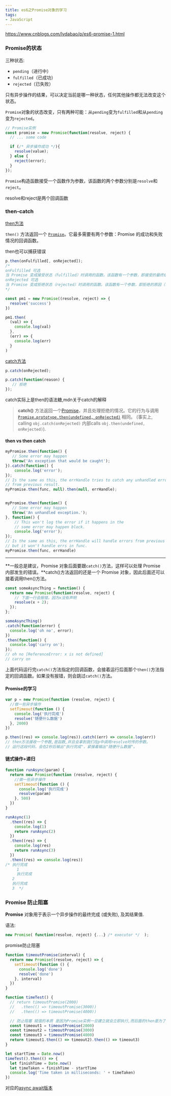```yaml
---
title: es6之Promise对象的学习
tags:
- JavaScript
---
```


https://www.cnblogs.com/lvdabao/p/es6-promise-1.html

### Promise的状态

三种状态:

- `pending`（进行中）
- `fulfilled`（已成功）
- `rejected`（已失败）

只有异步操作的结果，可以决定当前是哪一种状态，任何其他操作都无法改变这个状态。

`Promise`对象的状态改变，只有两种可能：从`pending`变为`fulfilled`和从`pending`变为`rejected`。

```js
// Promise实例
const promise = new Promise(function(resolve, reject) {
  // ... some code

  if (/* 异步操作成功 */){
    resolve(value);
  } else {
    reject(error);
  }
});
```

`Promise`构造函数接受一个函数作为参数，该函数的两个参数分别是`resolve`和`reject`。

resolve和reject是两个回调函数



### then-catch

[then方法](https://developer.mozilla.org/zh-CN/docs/Web/JavaScript/Reference/Global_Objects/Promise/then)

`then()` 方法返回一个 [`Promise`](https://developer.mozilla.org/zh-CN/docs/Web/API/Promise)。它最多需要有两个参数：Promise 的成功和失败情况的回调函数。

then也可以捕获错误

```js
p.then(onFulfilled[, onRejected]);
/* 
onFulfilled 可选
当 Promise 变成接受状态（fulfilled）时调用的函数。该函数有一个参数，即接受的最终结果（the fulfillment  value）。如果该参数不是函数，则会在内部被替换为 (x) => x，即原样返回 promise 最终结果的函数
onRejected 可选
当 Promise 变成拒绝状态（rejected）时调用的函数。该函数有一个参数，即拒绝的原因（rejection reason）。  如果该参数不是函数，则会在内部被替换为一个 "Thrower" 函数 (it throws an error it received as argument)。
*/
```

```js
const pm1 = new Promise((resolve, reject) => {
  resolve('success')
})

pm1.then(
  (val) => {
    console.log(val)
  },
  (err) => {
    console.log(err)
  }
)
```

[catch方法](https://developer.mozilla.org/zh-CN/docs/Web/JavaScript/Reference/Global_Objects/Promise/catch)

```js
p.catch(onRejected);

p.catch(function(reason) {
   // 拒绝
});
```



catch实际上是then的语法糖,mdn关于catch的解释

> **catch()** 方法返回一个[Promise](https://developer.mozilla.org/zh-CN/docs/Web/API/Promise)，并且处理拒绝的情况。它的行为与调用[`Promise.prototype.then(undefined, onRejected)`](https://developer.mozilla.org/zh-CN/docs/Web/JavaScript/Reference/Global_Objects/Promise/then) 相同。 (事实上, calling `obj.catch(onRejected)` 内部calls `obj.then(undefined, onRejected)`).



#### then vs then catch

```js
myPromise.then(function() {
   // Some error may happen
   throw('An exception that would be caught');
}).catch(function() {
    console.log('error');
});
// Is the same as this, the errHandle tries to catch any unhandled error
// from previous result.
myPromise.then(func, null).then(null, errHandle);


myPromise.then(function() {
   // Some error may happen
   throw('An unhandled exception.');
}, function() {
    // This won't log the error if it happens in the 
    // some error may happen block.
    console.log('error');
});
// Is the same as this, the errHandle will handle errors from previous result,
// but it won't handle errs in func.
myPromise.then(func, errHandle)
```



---

**一般总是建议，Promise 对象后面要跟`catch()`方法，这样可以处理 Promise 内部发生的错误。**catch()方法返回的还是一个 Promise 对象，因此后面还可以接着调用then()方法。

<!--more-->

```js
const someAsyncThing = function() {
  return new Promise(function(resolve, reject) {
    // 下面一行会报错，因为x没有声明
    resolve(x + 2);
  });
};

someAsyncThing()
.catch(function(error) {
  console.log('oh no', error);
})
.then(function() {
  console.log('carry on');
});
// oh no [ReferenceError: x is not defined]
// carry on
```

上面代码运行完`catch()`方法指定的回调函数，会接着运行后面那个`then()`方法指定的回调函数。如果没有报错，则会跳过`catch()`方法。

#### Promise的学习

```js
var p = new Promise(function (resolve, reject) {
  //做一些异步操作
  setTimeout(function () {
    console.log('执行完成')
    resolve('随便什么数据')
  }, 2000)
})

p.then((res) => console.log(res)).catch((err) => console.log(err))
// then方法接收一个参数,是函数,并且会拿到我们在p中调用resolve时传的参数。
// 运行这段代码，会在2秒后输出"执行完成"，紧接着输出"随便什么数据"。
```

#### 链式操作+递归

```js
function runAsync(param) {
  return new Promise(function (resolve, reject) {
    //做一些异步操作
    setTimeout(function () {
      console.log('执行完成')
      resolve(param)
    }, 500)
  })
}

runAsync(1)
  .then((res) => {
    console.log(1)
    return runAsync(2)
  })
  .then((res) => {
    console.log(res)
    return runAsync(3)
  })
  .then((res) => console.log(res))
/* 执行完成
	 1
	 执行完成
   2
   执行完成
   3  */
```

### Promise 防止阻塞

**Promise** 对象用于表示一个异步操作的最终完成 (或失败), 及其结果值.

语法:

```js
new Promise( function(resolve, reject) {...} /* executor */  );
```

promise防止阻塞

```js
function timeoutPromise(interval) {
  return new Promise((resolve, reject) => {
    setTimeout(function () {
      console.log('done')
      resolve('done')
    }, interval)
  })
}

function timeTest() {
  // return timeoutPromise(2000)
  //   .then(() => timeoutPromise(3000))
  //   .then(() => timeoutPromise(4000))

  // 防止阻塞 赋值的本质 是因为Promise实例一旦建立就会立即执行,而后面的then是为了获取Promise实例的状态
  const timeout1 = timeoutPromise(2000)
  const timeout2 = timeoutPromise(3000)
  const timeout3 = timeoutPromise(4000)
  return timeout1.then(() => timeout2).then(() => timeout3)
}

let startTime = Date.now()
timeTest().then(() => {
  let finishTime = Date.now()
  let timeTaken = finishTime - startTime
  console.log('Time taken in milliseconds: ' + timeTaken)
})
```

对应的[async await版本](../async-await语法糖)